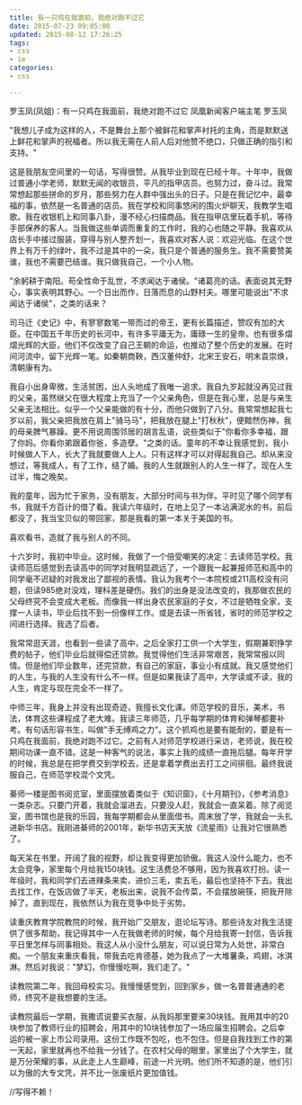 ```yaml
---
title: 有一只鸡在我面前，我绝对跑不过它
date: 2015-07-23 09:05:00
updated: 2015-08-12 17:26:25
tags: 
- css
- ie
categories: 
- css

---
```

 
罗玉凤(凤姐)：有一只鸡在我面前，我绝对跑不过它
凤凰新闻客户端主笔 罗玉凤

"我想儿子成为这样的人，不是舞台上那个被鲜花和掌声衬托的主角，而是默默送上鲜花和掌声的祝福者。所以我无需在人前人后对他赞不绝口，只做正确的指引和支持。"

这是我朋友空间里的一句话，写得很赞。从我毕业到现在已经十年。十年中，我做过普通小学老师，默默无闻的收银员，平凡的指甲店员。也努力过，奋斗过。我常常想起那些拼命的岁月，那些努力在人群中强出头的日子。只是在我记忆中，最幸福的事，依然是一名普通的店员。我在学校和同事悠闲的围火炉聊天，我教学生唱歌。我在收银机上和同事八卦，漫不经心扫描商品。我在指甲店里玩着手机，等待手部保养的客人。当我做这些单调而重复的工作时，我的心也随之平静。我喜欢从店长手中接过服装，穿得与别人整齐划一，我喜欢对客人说：欢迎光临。在这个世界上有万千的绿叶，我不过是其中的一朵，我只是个普通的服务生。我不需要赞美谁，我也不需要巴结谁。我只做我自己，一个小人物。


<!--more-->


"余躬耕于南阳。苟全性命于乱世，不求闻达于诸侯。"诸葛亮的话。表面说其无野心，事实表明其野心。一个日出而作，日落而息的山野村夫。哪里可能说出"不求闻达于诸侯"，之类的话来？

司马迁《史记》中，有寥寥数笔一带而过的帝王，更有长篇描述，赞叹有加的大臣。在中国五千年历史的长河中，有许多平庸无为，庸碌一生的皇帝。也有很多熠熠光辉的大臣，他们不仅改变了自己王朝的命运，也推动了整个历史的发展。在时间河流中，留下光辉一笔。如秦朝商鞅，西汉董仲舒，北宋王安石，明末袁崇焕，清朝康有为。

我自小出身卑微，生活贫困，出人头地成了我唯一追求。我自九岁起就没再见过我的父亲，虽然继父在很大程度上充当了一个父亲角色，但是在我心里，总是与亲生父亲无法相比。似乎一个父亲能做的有十分，而他只做到了八分。我常常想起我七岁以前，我父亲把我放在肩上"骑马马"，把我放在腿上"打秋秋"，便黯然伤神，我的母亲脾气暴躁。更不用说周围邻居的胡言乱语，说些类似于"你看你多幸福，跟了你妈。你看你弟跟着你爸，多造孽。"之类的话。童年的不幸让我感觉到，我小时候做人下人，长大了我就要做人上人。只有这样才可以对得起我自己。却从来没想过，等我成人，有了工作，结了婚。我的人生就跟别人的人生一样了。现在人生过半，悔之晚矣。

我的童年，因为忙于家务，没有朋友，大部分时间与书为伴。平时见了哪个同学有书，我就千方百计的借了看。我读六年级时，在地上见了一本沾满泥水的书，前后都没了，我当宝贝似的带回家，那是我看的第一本关于美国的书。

喜欢看书，造就了我与别人的不同。

十六岁时，我初中毕业。这时候，我做了一个倍受嘲笑的决定：去读师范学校。我读师范后感觉到去读高中的同学对我明显疏远了，一个跟我一起兼报师范和高中的同学毫不迟疑的对我发出了鄙视的表情。我认为我考个一本院校或211高校没有问题，但读985绝对没戏，理科差是硬伤。我们的出身是没法改变的，我那做农民的父母终究不会变成大老板。而像我一样出身农民家庭的子女，不过是牺牲全家，支撑一人读书，毕业后找不到一份像样工作。或是去读一所省钱，省时的师范学校之间进行选择。我选了后者。

我常常逛天涯，也看到一些读了高中，之后全家打工供一个大学生，假期兼职挣学费的帖子，他们毕业后就得偿还贷款。我觉得他们生活非常艰苦，我常常报以同情。但是他们毕业数年，还完贷款，有自己的家庭，事业小有成就。我又感觉他们的人生，与我的人生没有什么不一样。但是如果我读了高中，大学读或不读，我的人生，肯定与现在完全不一样了。

中师三年，我身上并没有出现奇迹，我擅长文化课。师范学校的音乐，美术，书法，体育这些课程成了老大难。我读三年师范，几乎每学期的体育和弹琴都要补考。有句话形容书生，叫做"手无缚鸡之力"。这个抓鸡也是要有能耐的，要是有一只鸡在我面前，我绝对跑不过它。之前有人对师范学校进行采访，老师说，我在校期间功课一直不错。这是一种客气的说法，事实上我的成绩一直拖后腿。每年开学的时候，我总是在把学费交到学校去，还是拿着学费出去打工之间徘徊。最终我说服自己，在师范学校混个文凭。

綦师一楼是图书阅览室，里面摆放着类似于《知识窗》，《十月期刊》，《参考消息》一类杂志。只要门开着，我就会溜进去，只要没人赶，我就会一直呆着。除了阅览室，图书馆也是我的乐园，我每学期都会从里面借书。周末放了学，我就会一头扎进新华书店。我刚进綦师的2001年，新华书店天天放《流星雨》让我对它很熟悉了。

每天呆在书里，开阔了我的视野，却让我变得更加骄傲。我这人没什么能力，也不太会竞争，家里每个月给我150块钱。这生活费总不够用，因为我喜欢打扮。读一年级时，我和同学们去进辣条来卖，进价三毛，卖五毛，最后也坚持不下去。我出去找工作，在饭店做了半天，老板出来，说我不会传菜，不会摆放碗筷，把我开除掉了。直到现在，我依然认为我在竞争中处于劣势。

读重庆教育学院教院的时候，我开始广交朋友，逛论坛写诗。那些诗友对我生活提供了很多帮助，我记得其中一人在我做老师的时候，每个月给我寄一封信，告诉我平日里怎样与同事相处。我这人从小没什么朋友，可以说日常为人处世，非常白痴。一个朋友来重庆看我，带我去吃肯德基，她为我点了一大堆薯条，鸡翅，冰淇淋。然后对我说："梦幻，你慢慢吃啊，我们走了。"

读教院第二年，我回母校实习。我慢慢感觉到，回到家乡，做一名普普通通的老师，终究不是我想要的生活。

读教院最后一学期，我撒谎说要买衣服，从我妈那里要来30块钱。我用其中的20块参加了教师行业的招聘会，用其中的10块钱参加了一场应届生招聘会。之后幸运的被一家上市公司录用。这份工作既不包吃，也不包住。但是自我找到工作的第一天起，家里就再也不给我一分钱了。在农村父母的眼里，家里出了个大学生，就是万分荣耀的事，从此走上人生巅峰，前途一片光明。他们所不知道的是，他们引以为傲的大专文凭，并不比一张废纸片更加值钱。

//写得不赖！﻿